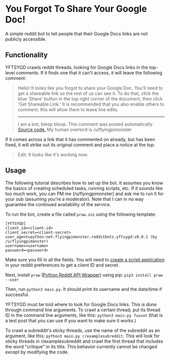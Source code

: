 # You Forgot To Share Your Google Doc!

A simple reddit bot to tell people that their Google Docs links are not publicly
accessible.

## Functionality

YFTSYGD crawls reddit threads, looking for Google Docs links in the top-level
comments. If it finds one that it can't access, it will leave the following
comment:

> Hello! It looks like you forgot to share your Google Doc. You'll need to get a shareable link so the rest of us can see it. To do that, click the blue 'Share' button in the top right corner of the document, then click 'Get Shareable Link.' It is recommended that you also enable others to comment; this will allow them to leave line edits.
>
> -----
>
> I am a bot, bleep bloop. This comment was posted automatically. [Source code.](https://github.com/flyingpimonster/yftsygd) My human overlord is /u/flyingpimonster

If it comes across a link that it has commented on already, but has been fixed,
it will strike out its original comment and place a notice at the top:

> Edit: It looks like it's working now.

## Usage

The following tutorial describes how to set up the bot. It assumes you know the
basics of creating scheduled tasks, running scripts, etc. If it sounds like too
much work, you can PM me (/u/flyingpimonster) and ask me to run it for your sub
(assuming you're a moderator). Note that I can in no way guarantee the continued
availability of the service.

To run the bot, create a file called `praw.ini` using the following template:

    [YFTSYGD]
    client_id=<client-id>
    client_secret=<client-secret>
    user_agent=python:net.flyingpimonster.redditbots.yftsygd:v0.0.1 (by /u/flyingpimonster)
    username=<username>
    password=<password>

Make sure you fill in all the fields. You will need to
[create a script application](https://www.reddit.com/prefs/apps/) in your reddit
preferences to get a client ID and secret.

Next, install `praw` ([Python Reddit API Wrapper](https://github.com/praw-dev/praw))
using pip: `pip3 install praw --user`

Then, run `python3 main.py`. It should print its username and the date/time if
successful.

YFTSYGD must be told where to look for Google Docs links. This is done through
command line arguments. To crawl a certain thread, put its thread ID in the
command line arguments, like this: `python3 main.py 7uuvat` (that is a test
post that you can use if you want to make sure it works.)

To crawl a subreddit's sticky threads, use the name of the subreddit as an
argument, like this: `python3 main.py r/examplesubreddit`. This will look for
sticky threads in r/examplesubreddit and crawl the first thread that includes
the word "critique" in its title. This behavior currently cannot be changed
except by modifying the code.
